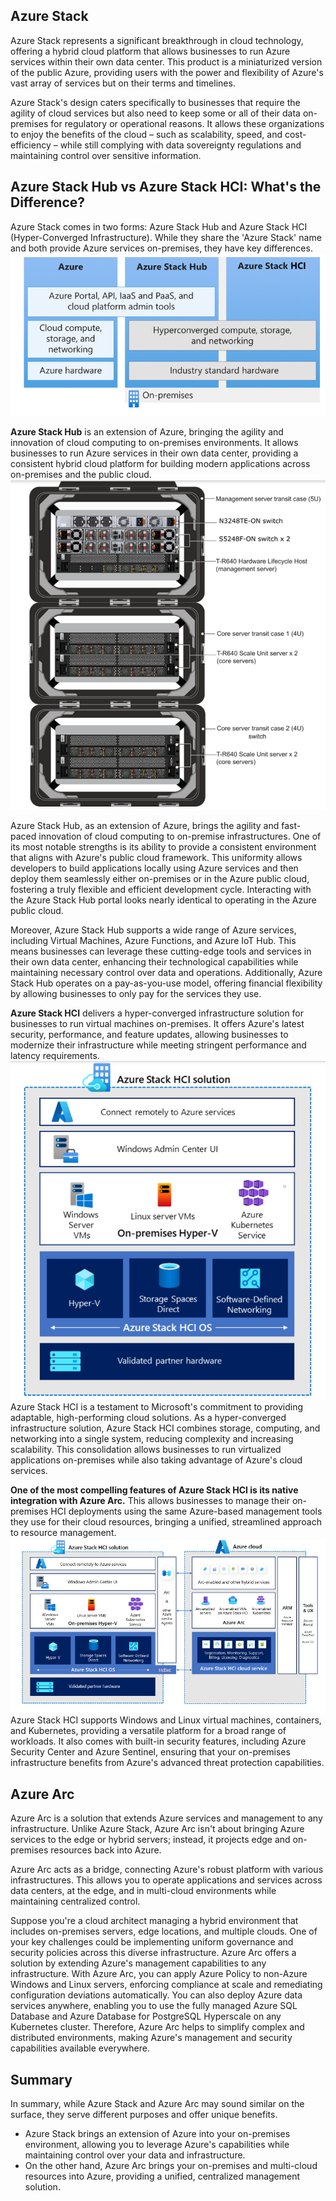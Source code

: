## Azure Stack

Azure Stack represents a significant breakthrough in cloud technology, offering a hybrid cloud platform that allows businesses to run Azure services within their own data center. This product is a miniaturized version of the public Azure, providing users with the power and flexibility of Azure's vast array of services but on their terms and timelines.

Azure Stack's design caters specifically to businesses that require the agility of cloud services but also need to keep some or all of their data on-premises for regulatory or operational reasons. It allows these organizations to enjoy the benefits of the cloud – such as scalability, speed, and cost-efficiency – while still complying with data sovereignty regulations and maintaining control over sensitive information.

## Azure Stack Hub vs Azure Stack HCI: What's the Difference?

Azure Stack comes in two forms: Azure Stack Hub and Azure Stack HCI (Hyper-Converged Infrastructure). While they share the 'Azure Stack' name and both provide Azure services on-premises, they have key differences.
![Differences](Azure/Diagrams/1.png)

**Azure Stack Hub** is an extension of Azure, bringing the agility and innovation of cloud computing to on-premises environments. It allows businesses to run Azure services in their own data center, providing a consistent hybrid cloud platform for building modern applications across on-premises and the public cloud.
![Azure Stack Hub](Azure/Diagrams/2.png)

Azure Stack Hub, as an extension of Azure, brings the agility and fast-paced innovation of cloud computing to on-premise infrastructures. One of its most notable strengths is its ability to provide a consistent environment that aligns with Azure's public cloud framework. This uniformity allows developers to build applications locally using Azure services and then deploy them seamlessly either on-premises or in the Azure public cloud, fostering a truly flexible and efficient development cycle. Interacting with the Azure Stack Hub portal looks nearly identical to operating in the Azure public cloud.

Moreover, Azure Stack Hub supports a wide range of Azure services, including Virtual Machines, Azure Functions, and Azure IoT Hub. This means businesses can leverage these cutting-edge tools and services in their own data center, enhancing their technological capabilities while maintaining necessary control over data and operations. Additionally, Azure Stack Hub operates on a pay-as-you-use model, offering financial flexibility by allowing businesses to only pay for the services they use.

**Azure Stack HCI** delivers a hyper-converged infrastructure solution for businesses to run virtual machines on-premises. It offers Azure's latest security, performance, and feature updates, allowing businesses to modernize their infrastructure while meeting stringent performance and latency requirements.
![Azure Stack HCI](Azure/Diagrams/3.png)
Azure Stack HCI is a testament to Microsoft's commitment to providing adaptable, high-performing cloud solutions. As a hyper-converged infrastructure solution, Azure Stack HCI combines storage, computing, and networking into a single system, reducing complexity and increasing scalability. This consolidation allows businesses to run virtualized applications on-premises while also taking advantage of Azure's cloud services.

**One of the most compelling features of Azure Stack HCI is its native integration with Azure Arc.** This allows businesses to manage their on-premises HCI deployments using the same Azure-based management tools they use for their cloud resources, bringing a unified, streamlined approach to resource management.
![Azure Stack HCI](Azure/Diagrams/4.png)
Azure Stack HCI supports Windows and Linux virtual machines, containers, and Kubernetes, providing a versatile platform for a broad range of workloads. It also comes with built-in security features, including Azure Security Center and Azure Sentinel, ensuring that your on-premises infrastructure benefits from Azure's advanced threat protection capabilities.

## Azure Arc

Azure Arc is a solution that extends Azure services and management to any infrastructure. Unlike Azure Stack, Azure Arc isn't about bringing Azure services to the edge or hybrid servers; instead, it projects edge and on-premises resources back into Azure.

Azure Arc acts as a bridge, connecting Azure's robust platform with various infrastructures. This allows you to operate applications and services across data centers, at the edge, and in multi-cloud environments while maintaining centralized control.

Suppose you're a cloud architect managing a hybrid environment that includes on-premises servers, edge locations, and multiple clouds. One of your key challenges could be implementing uniform governance and security policies across this diverse infrastructure. Azure Arc offers a solution by extending Azure's management capabilities to any infrastructure. With Azure Arc, you can apply Azure Policy to non-Azure Windows and Linux servers, enforcing compliance at scale and remediating configuration deviations automatically. You can also deploy Azure data services anywhere, enabling you to use the fully managed Azure SQL Database and Azure Database for PostgreSQL Hyperscale on any Kubernetes cluster. Therefore, Azure Arc helps to simplify complex and distributed environments, making Azure's management and security capabilities available everywhere.

## Summary

In summary, while Azure Stack and Azure Arc may sound similar on the surface, they serve different purposes and offer unique benefits. 

- Azure Stack brings an extension of Azure into your on-premises environment, allowing you to leverage Azure's capabilities while maintaining control over your data and infrastructure.
- On the other hand, Azure Arc brings your on-premises and multi-cloud resources into Azure, providing a unified, centralized management solution.